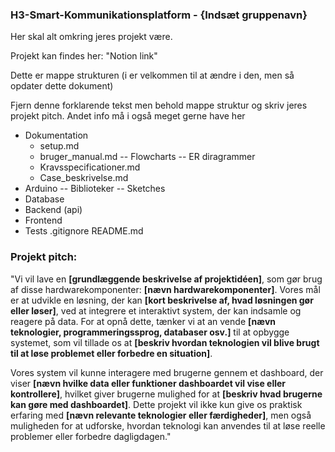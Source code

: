 ### H3-Smart-Kommunikationsplatform - {Indsæt gruppenavn}

Her skal alt omkring jeres projekt være. 

Projekt kan findes her: "Notion link"


Dette er mappe strukturen (i er velkommen til at ændre i den, men så opdater dette dokument)

Fjern denne forklarende tekst men behold mappe struktur og skriv jeres projekt pitch. Andet info må i også meget gerne have her

- Dokumentation
	- setup.md
	- bruger_manual.md
	-- Flowcharts
	-- ER diragrammer
	- Kravsspecificationer.md
	- Case_beskrivelse.md
- Arduino
	-- Biblioteker
	-- Sketches
- Database
- Backend (api)
- Frontend
- Tests
.gitignore
README.md

### Projekt pitch:

"Vi vil lave en **[grundlæggende beskrivelse af projektidéen]**, som gør brug af disse hardwarekomponenter: **[nævn hardwarekomponenter]**. Vores mål er at udvikle en løsning, der kan **[kort beskrivelse af, hvad løsningen gør eller løser]**, ved at integrere et interaktivt system, der kan indsamle og reagere på data. For at opnå dette, tænker vi at an	vende **[nævn teknologier, programmeringssprog, databaser osv.]** til at opbygge systemet, som vil tillade os at **[beskriv hvordan teknologien vil blive brugt til at løse problemet eller forbedre en situation]**.

Vores system vil kunne interagere med brugerne gennem et dashboard, der viser **[nævn hvilke data eller funktioner dashboardet vil vise eller kontrollere]**, hvilket giver brugerne mulighed for at **[beskriv hvad brugerne kan gøre med dashboardet]**. Dette projekt vil ikke kun give os praktisk erfaring med **[nævn relevante teknologier eller færdigheder]**, men også muligheden for at udforske, hvordan teknologi kan anvendes til at løse reelle problemer eller forbedre dagligdagen."

